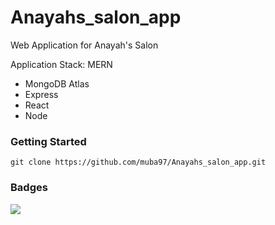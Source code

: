 # Anayahs_salon_app

Web Application for Anayah's Salon

Application Stack: MERN

- MongoDB Atlas
- Express
- React
- Node

### Getting Started

`git clone https://github.com/muba97/Anayahs_salon_app.git`

### Badges

![](https://github.com/muba97/Anayahs_salon_app/workflows/.github/workflows/node.js.yml/badge.svg)

